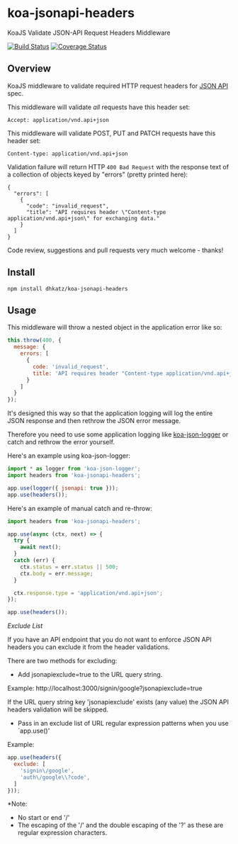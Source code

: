 koa-jsonapi-headers
===================

KoaJS Validate JSON-API Request Headers Middleware

[![Build Status](https://travis-ci.com/dhkatz/koa-jsonapi-headers.svg?branch=develop)](https://travis-ci.com/dhkatz/koa-jsonapi-headers)
[![Coverage Status](https://coveralls.io/repos/dhkatz/koa-jsonapi-headers/badge.png?branch=master)](https://coveralls.io/r/dhkatz/koa-jsonapi-headers?branch=master)  

## Overview

KoaJS middleware to validate required HTTP request headers for [JSON API](http://jsonapi.org/format/) spec.

This middleware will validate *all* requests have this header set:

```Accept: application/vnd.api+json```

This middleware will validate POST, PUT and PATCH requests have this header set:

```Content-type: application/vnd.api+json```

Validation failure will return HTTP `400 Bad Request` with the response text of a collection of objects keyed by "errors" (pretty printed here):

    {
      "errors": [
        {
          "code": "invalid_request",
          "title": "API requires header \"Content-type application/vnd.api+json\" for exchanging data."
        }
      ]
    }

Code review, suggestions and pull requests very much welcome - thanks!

## Install

`npm install dhkatz/koa-jsonapi-headers`

## Usage

This middleware will throw a nested object in the application error like so:

```javascript
this.throw(400, {
  message: {
    errors: [
      {
        code: 'invalid_request',
        title: 'API requires header "Content-type application/vnd.api+json" for exchanging data.'
      }
    ]
  }
});
```

It's designed this way so that the application logging will log the entire JSON response and then rethrow the JSON error message.

Therefore you need to use some application logging like [koa-json-logger](https://github.com/rudijs/koa-json-logger) or catch and rethrow the error yourself.

Here's an example using koa-json-logger:

```javascript	
import * as logger from 'koa-json-logger';
import headers from 'koa-jsonapi-headers';

app.use(logger({ jsonapi: true }));
app.use(headers());
```

Here's an example of manual catch and re-throw:
```javascript
import headers from 'koa-jsonapi-headers';

app.use(async (ctx, next) => {
  try {
    await next();
  }
  catch (err) {
    ctx.status = err.status || 500;
    ctx.body = err.message;
  }

  ctx.response.type = 'application/vnd.api+json';
});

app.use(headers());
```

*Exclude List*

If you have an API endpoint that you do not want to enforce JSON API headers you can exclude it from the header validations.

There are two methods for excluding:

- Add jsonapiexclude=true to the URL query string.

Example: http://localhost:3000/signin/google?jsonapiexclude=true

If the URL query string key 'jsonapiexclude' exists (any value) the JSON API headers validation will be skipped.

- Pass in an exclude list of URL regular expression patterns when you use `app.use()'

Example:

```javascript
app.use(headers({
  exclude: [
    'signin\/google',
    'auth\/google\\?code',
  ]
}));
```

*Note:

- No start or end '/'
- The escaping of the '/' and the double escaping of the '?' as these are regular expression characters.
